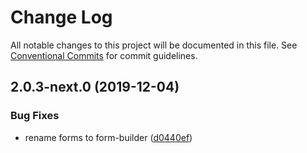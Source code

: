 # Change Log

All notable changes to this project will be documented in this file.
See [Conventional Commits](https://conventionalcommits.org) for commit guidelines.

## 2.0.3-next.0 (2019-12-04)


### Bug Fixes

* rename forms to form-builder ([d0440ef](https://github.com/Webiny/webiny-js/commit/d0440ef83a53628198b96bb11f9be93a17b7ae67))
